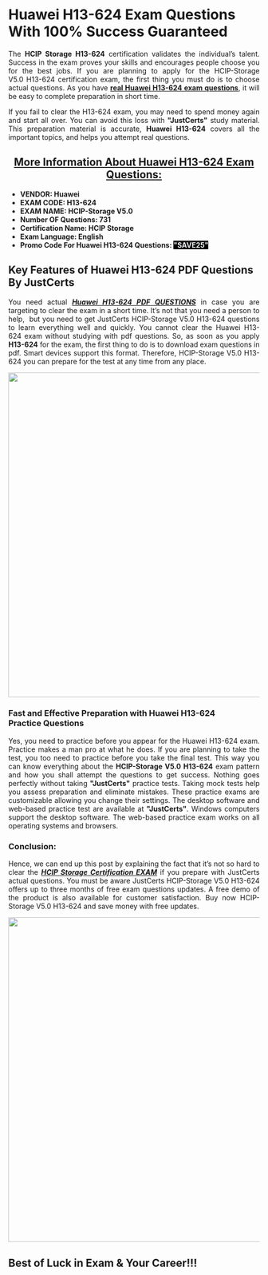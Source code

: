 <h1><strong>Huawei H13-624 Exam Questions With 100% Success Guaranteed</strong></h1>

<p style="text-align: justify;">The <strong>HCIP Storage H13-624</strong> certification validates the individual’s talent. Success in the exam proves your skills and encourages people choose you for the best jobs. If you are planning to apply for the HCIP-Storage V5.0 H13-624 certification exam, the first thing you must do is to choose actual questions. As you have <strong><a href="https://www.justcerts.com/huawei/h13-624-practice-questions.html">real Huawei H13-624 exam questions</a></strong>, it will be easy to complete preparation in short time.</p>

<p style="text-align: justify;">If you fail to clear the H13-624 exam, you may need to spend money again and start all over. You can avoid this loss with <strong>"JustCerts"</strong> study material. This preparation material is accurate, <strong>Huawei H13-624</strong> covers all the important topics, and helps you attempt real questions.</p>

<h2 style="text-align: center;"><u><strong>More Information About Huawei H13-624 Exam Questions:</strong></u></h2>

<ul>
	<li><strong>VENDOR: Huawei</strong></li>
	<li><strong>EXAM CODE: H13-624</strong></li>
	<li><strong>EXAM NAME: HCIP-Storage V5.0</strong></li>
	<li><strong>Number OF Questions: 731</strong></li>
	<li><strong>Certification Name: HCIP Storage</strong></li>
	<li><strong>Exam Language: </strong><strong>English</strong></li>
	<li><strong>Promo Code For Huawei H13-624 Questions: <span style="color:#ecf0f1;"><span style="background-color:#000000;">"SAVE25"</span></span></strong></li>
</ul>

<h2><strong>Key Features of Huawei H13-624 PDF Questions By JustCerts</strong></h2>

<p style="text-align: justify;">You need actual <a href="https://www.justcerts.com/huawei/h13-624-practice-questions.html"><strong><em>Huawei H13-624 PDF QUESTIONS</em></strong></a> in case you are targeting to clear the exam in a short time. It’s not that you need a person to help,  but you need to get JustCerts HCIP-Storage V5.0 H13-624 questions to learn everything well and quickly. You cannot clear the Huawei H13-624 exam without studying with pdf questions. So, as soon as you apply <strong> H13-624</strong> for the exam, the first thing to do is to download exam questions in pdf. Smart devices support this format. Therefore, HCIP-Storage V5.0 H13-624 you can prepare for the test at any time from any place.</p>

<center><img alt="HuaweiH13-624 Exam Dumps" src="https://media.licdn.com/dms/image/D4D12AQFLBHBOgfG3wQ/article-cover_image-shrink_720_1280/0/1677478644610?e=2147483647&v=beta&t=L7VPIEZ9ZC7OqvyRIoUw3twGnWrZNdIXwPmPcZVT_KI" style="height: 650px; width: 1200px;" /></center>

<h3><strong>Fast and Effective Preparation with Huawei H13-624 Practice Questions </strong></h3>

<p style="text-align: justify;">Yes, you need to practice before you appear for the Huawei H13-624 exam. Practice makes a man pro at what he does. If you are planning to take the test, you too need to practice before you take the final test. This way you can know everything about the <strong>HCIP-Storage V5.0 H13-624</strong> exam pattern and how you shall attempt the questions to get success. Nothing goes perfectly without taking <strong>"JustCerts"</strong> practice tests. Taking mock tests help you assess preparation and eliminate mistakes. These practice exams are customizable allowing you change their settings. The desktop software and web-based practice test are available at <strong>"JustCerts"</strong>. Windows computers support the desktop software. The web-based practice exam works on all operating systems and browsers.</p>

<h3><strong>Conclusion:</strong></h3>

<p style="text-align: justify;">Hence, we can end up this post by explaining the fact that it’s not so hard to clear the <a href="https://www.justcerts.com/huawei/hcip-certification-exams.html"><strong><em>HCIP Storage Certification EXAM</em></strong></a> if you prepare with JustCerts actual questions. You must be aware JustCerts HCIP-Storage V5.0 H13-624 offers up to three months of free exam questions updates. A free demo of the product is also available for customer satisfaction. Buy now HCIP-Storage V5.0 H13-624 and save money with free updates.</p>

<center><img alt="HuaweiH13-624 Exam Dumps" src="https://i.imgur.com/ILNYM6U.jpg" style="height: 650px; width: 1200px;" /></center>

<h2 style="text-align: justify;"><strong>Best of Luck in Exam & Your Career!!!</strong></h2>
